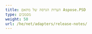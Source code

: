 ```yaml
---
title: הערות הגרסה של מתאם Aspose.PSD
type: מסמכים
weight: 50
url: /he/net/adapters/release-notes/
---
```

